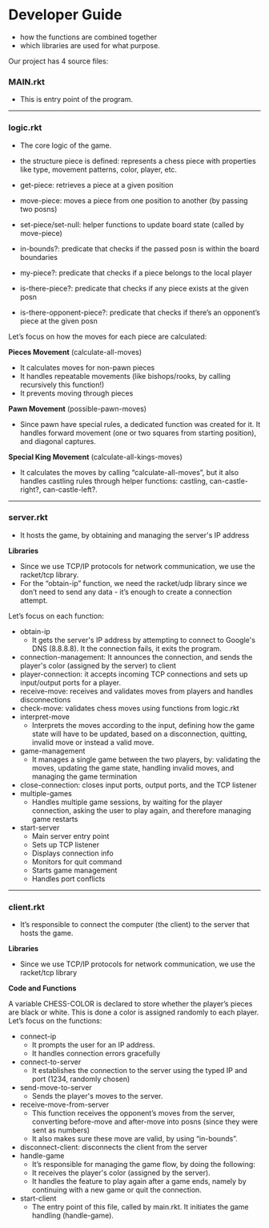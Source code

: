 # Developer Guide

- how the functions are combined together
- which libraries are used for what purpose.

Our project has 4 source files: 

### MAIN.rkt

- This is entry point of the program.

---

### logic.rkt

- The core logic of the game.
- the structure piece is defined: represents a chess piece with properties like type, movement patterns, color, player, etc.

- get-piece: retrieves a piece at a given position
- move-piece: moves a piece from one position to another (by passing two posns)
- set-piece/set-null: helper functions to update board state (called by move-piece)
- in-bounds?: predicate that checks if the passed posn is within the board boundaries
- my-piece?: predicate that checks if a piece belongs to the local player
- is-there-piece?: predicate that checks if any piece exists at the given posn
- is-there-opponent-piece?: predicate that checks if there’s an opponent’s piece at the given posn

Let’s focus on how the moves for each piece are calculated: 

**Pieces Movement** (calculate-all-moves)

- It calculates moves for non-pawn pieces
- It handles repeatable movements (like bishops/rooks, by calling recursively this function!)
- It prevents moving through pieces

**Pawn Movement** (possible-pawn-moves)

- Since pawn have special rules, a dedicated function was created for it. It handles forward movement (one or two squares from starting position), and diagonal captures.

**Special King Movement** (calculate-all-kings-moves)

- It calculates the moves by calling “calculate-all-moves”, but it also handles castling rules through helper functions: castling, can-castle-right?, can-castle-left?.

---

### server.rkt

- It hosts the game, by obtaining and managing the server's IP address

**Libraries**

- Since we use TCP/IP protocols for network communication, we use the racket/tcp library.
- For the “obtain-ip” function, we need the racket/udp library since we don’t need to send any data - it’s enough to create a connection attempt.

Let’s focus on each function:

- obtain-ip
    - It gets the server's IP address by attempting to connect to Google's DNS (8.8.8.8). It the connection fails, it exits the program.
- connection-management: It announces the connection, and sends the player's color (assigned by the server) to client
- player-connection: it accepts incoming TCP connections and sets up input/output ports for a player.
- receive-move: receives and validates moves from players and handles disconnections
- check-move: validates chess moves using functions from logic.rkt
- interpret-move
    - Interprets the moves according to the input, defining how the game state will have to be updated, based on a disconnection, quitting, invalid move or instead a valid move.
- game-management
    - It manages a single game between the two players, by: validating the moves, updating the game state, handling invalid moves, and managing the game termination
- close-connection: closes input ports, output ports, and the TCP listener
- multiple-games
    - Handles multiple game sessions, by waiting for the player connection, asking the user to play again, and therefore managing game restarts
- start-server
    - Main server entry point
    - Sets up TCP listener
    - Displays connection info
    - Monitors for quit command
    - Starts game management
    - Handles port conflicts

---

### client.rkt

- It’s responsible to connect the computer (the client) to the server that hosts the game.

**Libraries**

- Since we use TCP/IP protocols for network communication, we use the racket/tcp library

**Code and Functions**

A variable CHESS-COLOR is declared to store whether the player’s pieces are black or white. This is done a color is assigned randomly to each player. Let’s focus on the functions: 

- connect-ip
    - It prompts the user for an IP address.
    - It handles connection errors gracefully
- connect-to-server
    - It establishes the connection to the server using the typed IP and port (1234, randomly chosen)
- send-move-to-server
    - Sends the player's moves to the server.
- receive-move-from-server
    - This function receives the opponent’s moves from the server, converting before-move and after-move into posns (since they were sent as numbers)
    - It also makes sure these move are valid, by using “in-bounds”.
- disconnect-client: disconnects the client from the server
- handle-game
    - It’s responsible for managing the game flow, by doing the following:
    - It receives the player's color (assigned by the server).
    - It handles the feature to play again after a game ends, namely by continuing with a new game or quit the connection.
- start-client
    - The entry point of this file, called by main.rkt. It initiates the game handling (handle-game).